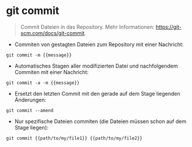 # git commit

> Commit Dateien in das Repository.
> Mehr Informationen: <https://git-scm.com/docs/git-commit>.

- Commiten von gestagten Dateien zum Repository mit einer Nachricht:

`git commit -m {{message}}`

- Automatisches Stagen aller modifizierten Datei und nachfolgendem Commiten mit einer Nachricht:

`git commit -a -m {{message}}`

- Ersetzt den letzten Commit mit den gerade auf dem Stage liegenden Änderungen:

`git commit --amend`

- Nur spezifische Dateien commiten (die Dateien müssen schon auf dem Stage liegen):

`git commit {{path/to/my/file1}} {{path/to/my/file2}}`
